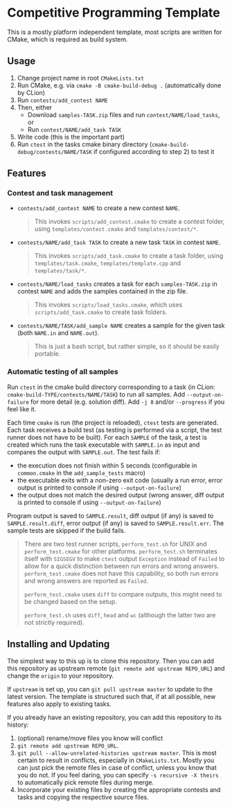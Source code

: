 # Competitive Programming Template

This is a mostly platform independent template, most scripts are written for CMake, which is required as build system.

## Usage

1. Change project name in root `CMakeLists.txt`
2. Run CMake, e.g. via `cmake -B cmake-build-debug .` (automatically done by CLion)
3. Run `contests/add_contest NAME`
4. Then, either
    * Download `samples-TASK.zip` files and run `contest/NAME/load_tasks`, or
    * Run `contest/NAME/add_task TASK`
5. Write code (this is the important part)
6. Run `ctest` in the tasks cmake binary directory (`cmake-build-debug/contests/NAME/TASK` if configured according to step 2) to test it

## Features

### Contest and task management

* `contests/add_contest NAME` to create a new contest `NAME`.
  > This invokes `scripts/add_contest.cmake` to create a contest folder, using `templates/contest.cmake` and `templates/contest/*`.
* `contests/NAME/add_task TASK` to create a new task `TASK` in contest `NAME`.
  > This invokes `scripts/add_task.cmake` to create a task folder, using `templates/task.cmake`, `templates/template.cpp` and `templates/task/*`.
* `contests/NAME/load_tasks` creates a task for each `samples-TASK.zip` in contest `NAME` and adds the samples contained in the zip file.
  > This invokes `scripts/load_tasks.cmake`, which uses `scripts/add_task.cmake` to create task folders.
* `contests/NAME/TASK/add_sample NAME` creates a sample for the given task (both `NAME.in` and `NAME.out`).
  > This is just a bash script, but rather simple, so it should be easily portable.

### Automatic testing of all samples

Run `ctest` in the cmake build directory corresponding to a task (in CLion: `cmake-build-TYPE/contests/NAME/TASK`) to run all samples. Add `--output-on-failure` for more detail (e.g. solution diff). Add `-j 8` and/or `--progress` if you feel like it.

Each time `cmake` is run (the project is reloaded), `ctest` tests are generated.
Each task receives a build test (as testing is performed via a script, the test runner does not have to be built).
For each `SAMPLE` of the task, a test is created which runs the task executable with `SAMPLE.in` as input and compares the output with `SAMPLE.out`.
The test fails if:

* the execution does not finish within 5 seconds (configurable in `common.cmake` in the `add_sample_tests` macro)
* the executable exits with a non-zero exit code (usually a run error, error output is printed to console if using `--output-on-failure`)
* the output does not match the desired output (wrong answer, diff output is printed to console if using `--output-on-failure`)

Program output is saved to `SAMPLE.result`, diff output (if any) is saved to `SAMPLE.result.diff`, error output (if any) is saved to `SAMPLE.result.err`.
The sample tests are skipped if the build fails.

> There are two test runner scripts, `perform_test.sh` for UNIX and `perform_test.cmake` for other platforms. `perform_test.sh` terminates itself with `SIGSEGV` to make `ctest` output `Exception` instead of `Failed` to allow for a quick distinction between run errors and wrong answers. `perform_test.cmake` does not have this capability, so both run errors and wrong answers are reported as `Failed`.
>
> `perform_test.cmake` uses `diff` to compare outputs, this might need to be changed based on the setup.
>
> `perform_test.sh` uses `diff`, `head` and `wc` (although the latter two are not strictly required).

## Installing and Updating

The simplest way to this up is to clone this repository.
Then you can add this repository as upstream remote (`git remote add upstream REPO_URL`) and change the `origin` to your repository.

If `upstream` is set up, you can `git pull upstream master` to update to the latest version.
The template is structured such that, if at all possible, new features also apply to existing tasks.

If you already have an existing repository, you can add this repository to its history:
1. (optional) rename/move files you know will conflict
2. `git remote add upstream REPO_URL`.
3. `git pull --allow-unrelated-histories upstream master`.
   This is most certain to result in conflicts, especially in `CMakeLists.txt`.
   Mostly you can just pick the remote files in case of conflict, unless you know that you do not.
   If you feel daring, you can specify `-s recursive -X theirs` to automatically pick remote files during merge.
4. Incorporate your existing files by creating the appropriate contests and tasks and copying the respective source files.


